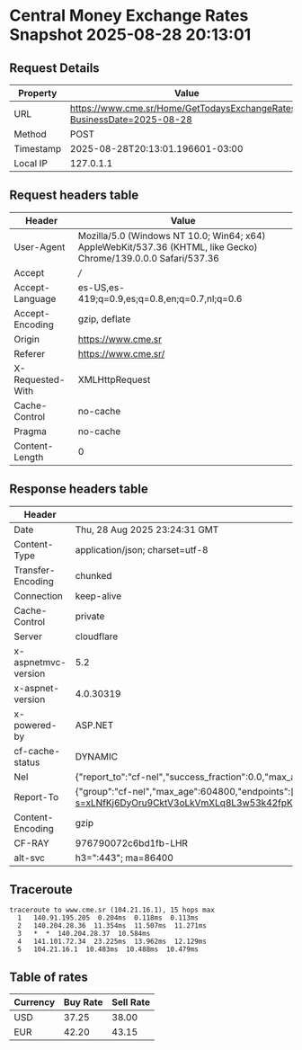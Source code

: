 # Central Money Exchange Rates Snapshot 2025-08-28 20:13:01
## Request Details

| Property | Value |
|----------|-------|
| URL | https://www.cme.sr/Home/GetTodaysExchangeRates/?BusinessDate=2025-08-28 |
| Method | POST |
| Timestamp | 2025-08-28T20:13:01.196601-03:00 |
| Local IP | 127.0.1.1 |
    
## Request headers table

| Header | Value |
|--------|-------|
| User-Agent | Mozilla/5.0 (Windows NT 10.0; Win64; x64) AppleWebKit/537.36 (KHTML, like Gecko) Chrome/139.0.0.0 Safari/537.36 |
| Accept | */* |
| Accept-Language | es-US,es-419;q=0.9,es;q=0.8,en;q=0.7,nl;q=0.6 |
| Accept-Encoding | gzip, deflate |
| Origin | https://www.cme.sr |
| Referer | https://www.cme.sr/ |
| X-Requested-With | XMLHttpRequest |
| Cache-Control | no-cache |
| Pragma | no-cache |
| Content-Length | 0 |

    
## Response headers table
| Header | Value |
|--------|-------|
| Date | Thu, 28 Aug 2025 23:24:31 GMT |
| Content-Type | application/json; charset=utf-8 |
| Transfer-Encoding | chunked |
| Connection | keep-alive |
| Cache-Control | private |
| Server | cloudflare |
| x-aspnetmvc-version | 5.2 |
| x-aspnet-version | 4.0.30319 |
| x-powered-by | ASP.NET |
| cf-cache-status | DYNAMIC |
| Nel | {"report_to":"cf-nel","success_fraction":0.0,"max_age":604800} |
| Report-To | {"group":"cf-nel","max_age":604800,"endpoints":[{"url":"https://a.nel.cloudflare.com/report/v4?s=xLNfKj6DyOru9CktV3oLkVmXLq8L3w53k42fpKbklCbOgftDtw5vlmZ%2FUWbfTlNBLr3eM%2BSUvm5M%2FCHmZYdnNPoNBkvScN6bEyA%3D"}]} |
| Content-Encoding | gzip |
| CF-RAY | 976790072c6bd1fb-LHR |
| alt-svc | h3=":443"; ma=86400 |

## Traceroute 

```
traceroute to www.cme.sr (104.21.16.1), 15 hops max
  1   140.91.195.205  0.204ms  0.118ms  0.113ms 
  2   140.204.28.36  11.354ms  11.507ms  11.271ms 
  3   *  *  140.204.28.37  10.584ms 
  4   141.101.72.34  23.225ms  13.962ms  12.129ms 
  5   104.21.16.1  10.483ms  10.488ms  10.479ms 

```


## Table of rates

| Currency | Buy Rate | Sell Rate |
|----------|----------|-----------|
| USD | 37.25 | 38.00 |
| EUR | 42.20 | 43.15 |
